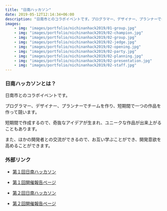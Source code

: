 ```yaml
---
title: "日南ハッカソン"
date: 2019-05-12T12:14:34+06:00
description: "日南市とのコラボイベントです。プログラマー、デザイナー、プランナーでチームを作り、短期間で一つの作品を作って競います。"
images:
    - img: "images/portfolio/nichinanhack2019/01-group.jpg"
    - img: "images/portfolio/nichinanhack2019/02-champion.jpg"
    - img: "images/portfolio/nichinanhack2019/02-group.jpg"
    - img: "images/portfolio/nichinanhack2019/02-jedge.jpg"
    - img: "images/portfolio/nichinanhack2019/02-opening.jpg"
    - img: "images/portfolio/nichinanhack2019/02-party.jpg"
    - img: "images/portfolio/nichinanhack2019/02-planning.jpg"
    - img: "images/portfolio/nichinanhack2019/02-presentation.jpg"
    - img: "images/portfolio/nichinanhack2019/02-staff.jpg"
---
```


### 日南ハッカソンとは？
日南市とのコラボイベントです。

プログラマー、デザイナー、プランナーでチームを作り、短期間で一つの作品を作って競います。

短期間で作成するので、奇抜なアイデアが生まれ、ユニークな作品が出来上がることもあります。

また、ほかの開発者との交流ができるので、お互い学ぶことができ、開発意欲を高めることができます。

### 外部リンク
- [第１回日南ハッカソン](https://nichinanhackathon.github.io/index.html)
- [第１回開催報告ページ](https://nichinanhackathon.github.io/pages/report.html)

- [第２回日南ハッカソン](https://nichinanhack.studio.design)
- [第２回開催報告ページ](http://www.miyazaki-u.ac.jp/newsrelease/student-info/-int.html)